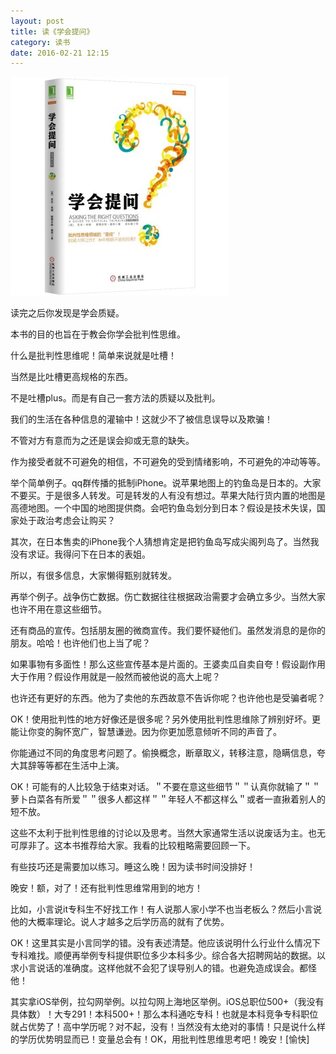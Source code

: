 ```yaml
---
layout: post
title: 读《学会提问》
category: 读书
date: 2016-02-21 12:15
---
```


![](/images/books/xuehuitiwen.jpg)

读完之后你发现是学会质疑。

本书的目的也旨在于教会你学会批判性思维。

什么是批判性思维呢！简单来说就是吐槽！

当然是比吐槽更高规格的东西。

不是吐槽plus。而是有自己一套方法的质疑以及批判。

我们的生活在各种信息的灌输中！这就少不了被信息误导以及欺骗！

不管对方有意而为之还是误会抑或无意的缺失。

作为接受者就不可避免的相信，不可避免的受到情绪影响，不可避免的冲动等等。

举个简单例子。qq群传播的抵制iPhone。说苹果地图上的钓鱼岛是日本的。大家不要买。于是很多人转发。可是转发的人有没有想过。苹果大陆行货内置的地图是高德地图。一个中国的地图提供商。会吧钓鱼岛划分到日本？假设是技术失误，国家处于政治考虑会让购买？

其次，在日本售卖的iPhone我个人猜想肯定是把钓鱼岛写成尖阁列岛了。当然我没有求证。我得问下在日本的表姐。

所以，有很多信息，大家懒得甄别就转发。

再举个例子。战争伤亡数据。伤亡数据往往根据政治需要才会确立多少。当然大家也许不用在意这些细节。

还有商品的宣传。包括朋友圈的微商宣传。我们要怀疑他们。虽然发消息的是你的朋友。哈哈！也许他们也上当了呢？

如果事物有多面性！那么这些宣传基本是片面的。王婆卖瓜自卖自夸！假设副作用大于作用？假设作用就是一般然而被他说的高大上呢？

也许还有更好的东西。他为了卖他的东西故意不告诉你呢？也许他也是受骗者呢？

OK！使用批判性的地方好像还是很多呢？另外使用批判性思维除了辨别好坏。更能让你变的胸怀宽广，智慧谦逊。因为你更加愿意倾听不同的声音了。

你能通过不同的角度思考问题了。偷换概念，断章取义，转移注意，隐瞒信息，夸大其辞等等都在生活中上演。

OK！可能有的人比较急于结束对话。＂不要在意这些细节＂＂认真你就输了＂＂萝卜白菜各有所爱＂＂很多人都这样＂＂年轻人不都这样么＂或者一直揪着别人的短不放。

这些不太利于批判性思维的讨论以及思考。当然大家通常生活以说废话为主。也无可厚非了。这本书推荐给大家。我看的比较粗略需要回顾一下。

有些技巧还是需要加以练习。睡这么晚！因为读书时间没排好！

晚安！额，对了！还有批判性思维常用到的地方！

比如，小言说it专科生不好找工作！有人说那人家小学不也当老板么？然后小言说他的大概率理论。说人才越多之后学历高的就有了优势。

OK！这里其实是小言同学的错。没有表述清楚。他应该说明什么行业什么情况下专科难找。顺便再举例专科提供职位多少本科多少。综合各大招聘网站的数据。以求小言说话的准确度。这样他就不会犯了误导别人的错。也避免造成误会。都怪他！

其实拿iOS举例，拉勾网举例。以拉勾网上海地区举例。iOS总职位500+（我没有具体数）！大专291！本科500+！那么本科通吃专科！也就是本科竞争专科职位就占优势了！高中学历呢？对不起，没有！当然没有太绝对的事情！只是说什么样的学历优势明显而已！变量总会有！OK，用批判性思维思考吧！晚安！[愉快]